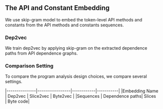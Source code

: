## The API and Constant Embedding
We use skip-gram model to embed the token-level API methods and constants from the API methods and constants sequences.

### Dep2vec
We train dep2vec by applying skip-gram on the extracted dependence paths from API dependence graphs.

### Comparison Setting
To compare the program analysis design choices, we compare several settings.

|---------------|-----------------|------------|-----------|
|Embedding Name | Dep2vec         | Slice2vec  |  Byte2vec |
|Sequences      | Dependence paths| Slices     |  Byte code|
